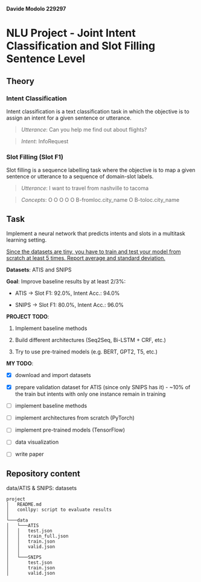 **Davide Modolo 229297**

# NLU Project - Joint Intent Classification and Slot Filling Sentence Level

## Theory

### Intent Classification

Intent classification is a text classification task in which the objective is to assign an intent for a given sentence or utterance.

> _Utterance_: Can you help me find out about flights?

> _Intent_: InfoRequest

### Slot Filling (Slot F1)
Slot filling is a sequence labelling task where the objective is to map a given sentence or utterance to a sequence of domain-slot labels.

> _Utterance_: I want to travel from nashville to tacoma

> _Concepts_: O O O O O B-fromloc.city_name O B-toloc.city_name

## Task

Implement a neural network that predicts intents and slots in a multitask learning setting.

<u>Since the datasets are tiny, you have to train and test your model from scratch at least 5 times. Report average and standard deviation.</u>

**Datasets**: ATIS and SNIPS

**Goal**: Improve baseline results by at least 2/3%:

- ATIS -> Slot F1: 92.0%, Intent Acc.: 94.0%

- SNIPS -> Slot F1: 80.0%, Intent Acc.: 96.0%

**PROJECT TODO**:

1. Implement baseline methods

2. Build different architectures (Seq2Seq, Bi-LSTM + CRF, etc.)

3. Try to use pre-trained models (e.g. BERT, GPT2, T5, etc.)

**MY TODO**:

- [x] download and import datasets

- [x] prepare validation dataset for ATIS (since only SNIPS has it) - ~10% of the train but intents with only one instance remain in training

- [ ] implement baseline methods

- [ ] implement architectures from scratch (PyTorch)

- [ ] implement pre-trained models (TensorFlow)

- [ ] data visualization

- [ ] write paper

## Repository content
data/ATIS & SNIPS: datasets

```
project
│   README.md
│   conllpy: script to evaluate results    
│
└───data
│   └───ATIS
│   │   test.json
│   │   train_full.json
│   │   train.json
│   │   valid.json
│   │
│   └───SNIPS
│       test.json
│       train.json
│       valid.json
```